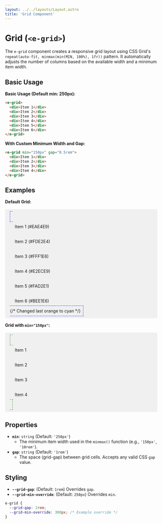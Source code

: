 ```yaml
---
layout: ../../layouts/Layout.astro
title: 'Grid Component'
---
```


# Grid (`<e-grid>`)

The `e-grid` component creates a responsive grid layout using CSS Grid's `repeat(auto-fit, minmax(min(MIN, 100%), 1fr))` pattern. It automatically adjusts the number of columns based on the available width and a minimum item width.

## Basic Usage

**Basic Usage (Default min: 250px):**

```html
<e-grid>
  <div>Item 1</div>
  <div>Item 2</div>
  <div>Item 3</div>
  <div>Item 4</div>
  <div>Item 5</div>
  <div>Item 6</div>
</e-grid>
```

**With Custom Minimum Width and Gap:**

```html
<e-grid min="150px" gap="0.5rem">
  <div>Item 1</div>
  <div>Item 2</div>
  <div>Item 3</div>
  <div>Item 4</div>
</e-grid>
```

## Examples

**Default Grid:**

<div class="example-container">
  <e-grid gap="0.5rem" style="border: 1px dashed blue; padding: 0.5rem;">
    <div class="example-item bg-example-slate" style="padding: 1rem;">Item 1 (#EAE4E9)</div>
    <div class="example-item bg-example-red" style="padding: 1rem;">Item 2 (#FDE2E4)</div>
    <div class="example-item bg-example-orange" style="padding: 1rem;">Item 3 (#FFF1E6)</div>
    <div class="example-item bg-example-green" style="padding: 1rem;">Item 4 (#E2ECE9)</div>
    <div class="example-item bg-example-pink" style="padding: 1rem;">Item 5 (#FAD2E1)</div>
    <div class="example-item bg-example-cyan" style="padding: 1rem;">Item 6 (#BEE1E6)</div> {/* Changed last orange to cyan */}
  </e-grid>
</div>

**Grid with `min="150px"`:**

<div class="example-container">
  <e-grid min="150px" gap="1rem" style="border: 1px dashed green; padding: 0.5rem;">
    <div class="example-item bg-example-slate" style="padding: 1rem;">Item 1</div>
    <div class="example-item bg-example-red" style="padding: 1rem;">Item 2</div>
    <div class="example-item bg-example-orange" style="padding: 1rem;">Item 3</div>
    <div class="example-item bg-example-green" style="padding: 1rem;">Item 4</div>
  </e-grid>
</div>

<style>
.example-container {
  background-color: #f0f0f0;
  padding: 1rem;
  margin-top: 1rem;
  border-radius: 4px;
}
</style>

<script>
  // Import the component definition
  import 'e-layout/grid';
</script>

## Properties

*   **`min`**: `string` (Default: `'250px'`)
    *   The minimum item width used in the `minmax()` function (e.g., `'150px'`, `'10rem'`).
*   **`gap`**: `string` (Default: `'1rem'`)
    *   The space (grid-gap) between grid cells. Accepts any valid CSS `gap` value.

## Styling

*   **`--grid-gap`**: (Default: `1rem`) Overrides `gap`.
*   **`--grid-min-override`**: (Default: `250px`) Overrides `min`.

```css
e-grid {
  --grid-gap: 2rem;
  --grid-min-override: 300px; /* Example override */
}